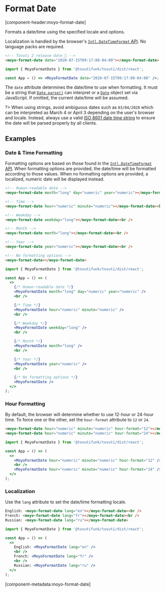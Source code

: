 # Format Date

[component-header:moyo-format-date]

Formats a date/time using the specified locale and options.

Localization is handled by the browser's [`Intl.DateTimeFormat` API](https://developer.mozilla.org/en-US/docs/Web/JavaScript/Reference/Global_Objects/Intl/DateTimeFormat). No language packs are required.

```html preview
<!-- Tovuti 2 release date 🎉 -->
<moyo-format-date date="2020-07-15T09:17:00-04:00"></moyo-format-date>
```

```jsx react
import { MoyoFormatDate } from '@tovutifunk/tovuti/dist/react';

const App = () => <MoyoFormatDate date="2020-07-15T09:17:00-04:00" />;
```

The `date` attribute determines the date/time to use when formatting. It must be a string that [`Date.parse()`](https://developer.mozilla.org/en-US/docs/Web/JavaScript/Reference/Global_Objects/Date/parse) can interpret or a [`Date`](https://developer.mozilla.org/en-US/docs/Web/JavaScript/Reference/Global_Objects/Date) object set via JavaScript. If omitted, the current date/time will be assumed.

?> When using strings, avoid ambiguous dates such as `03/04/2020` which can be interpreted as March 4 or April 3 depending on the user's browser and locale. Instead, always use a valid [ISO 8601 date time string](https://developer.mozilla.org/en-US/docs/Web/JavaScript/Reference/Global_Objects/Date/parse#Date_Time_String_Format) to ensure the date will be parsed properly by all clients.

## Examples

### Date & Time Formatting

Formatting options are based on those found in the [`Intl.DateTimeFormat` API](https://developer.mozilla.org/en-US/docs/Web/JavaScript/Reference/Global_Objects/Intl/DateTimeFormat). When formatting options are provided, the date/time will be formatted according to those values. When no formatting options are provided, a localized, numeric date will be displayed instead.

```html preview
<!-- Human-readable date -->
<moyo-format-date month="long" day="numeric" year="numeric"></moyo-format-date><br />

<!-- Time -->
<moyo-format-date hour="numeric" minute="numeric"></moyo-format-date><br />

<!-- Weekday -->
<moyo-format-date weekday="long"></moyo-format-date><br />

<!-- Month -->
<moyo-format-date month="long"></moyo-format-date><br />

<!-- Year -->
<moyo-format-date year="numeric"></moyo-format-date><br />

<!-- No formatting options -->
<moyo-format-date></moyo-format-date>
```

```jsx react
import { MoyoFormatDate } from '@tovutifunk/tovuti/dist/react';

const App = () => (
  <>
    {/* Human-readable date */}
    <MoyoFormatDate month="long" day="numeric" year="numeric" />
    <br />

    {/* Time */}
    <MoyoFormatDate hour="numeric" minute="numeric" />
    <br />

    {/* Weekday */}
    <MoyoFormatDate weekday="long" />
    <br />

    {/* Month */}
    <MoyoFormatDate month="long" />
    <br />

    {/* Year */}
    <MoyoFormatDate year="numeric" />
    <br />

    {/* No formatting options */}
    <MoyoFormatDate />
  </>
);
```

### Hour Formatting

By default, the browser will determine whether to use 12-hour or 24-hour time. To force one or the other, set the `hour-format` attribute to `12` or `24`.

```html preview
<moyo-format-date hour="numeric" minute="numeric" hour-format="12"></moyo-format-date><br />
<moyo-format-date hour="numeric" minute="numeric" hour-format="24"></moyo-format-date>
```

```jsx react
import { MoyoFormatDate } from '@tovutifunk/tovuti/dist/react';

const App = () => (
  <>
    <MoyoFormatDate hour="numeric" minute="numeric" hour-format="12" />
    <br />
    <MoyoFormatDate hour="numeric" minute="numeric" hour-format="24" />
  </>
);
```

### Localization

Use the `lang` attribute to set the date/time formatting locale.

```html preview
English: <moyo-format-date lang="en"></moyo-format-date><br />
French: <moyo-format-date lang="fr"></moyo-format-date><br />
Russian: <moyo-format-date lang="ru"></moyo-format-date>
```

```jsx react
import { MoyoFormatDate } from '@tovutifunk/tovuti/dist/react';

const App = () => (
  <>
    English: <MoyoFormatDate lang="en" />
    <br />
    French: <MoyoFormatDate lang="fr" />
    <br />
    Russian: <MoyoFormatDate lang="ru" />
  </>
);
```

[component-metadata:moyo-format-date]
